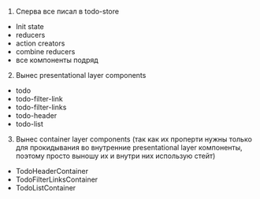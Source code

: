 1) Сперва все писал в todo-store
- Init state
- reducers
- action creators
- combine reducers
- все компоненты подряд

2) Вынес presentational layer components
- todo
- todo-filter-link
- todo-filter-links
- todo-header
- todo-list

3) Вынес container layer components (так как их проперти нужны только для прокидывания во внутренние presentational layer компоненты, поэтому просто выношу их и внутри них использую стейт)
- TodoHeaderContainer
- TodoFilterLinksContainer
- TodoListContainer

